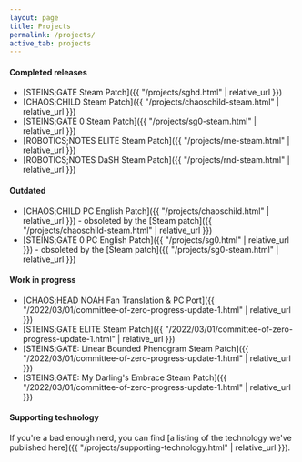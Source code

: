 ```yaml
---
layout: page
title: Projects
permalink: /projects/
active_tab: projects
---
```


#### Completed releases

* [STEINS;GATE Steam Patch]({{ "/projects/sghd.html" | relative_url }})
* [CHAOS;CHILD Steam Patch]({{ "/projects/chaoschild-steam.html" | relative_url }})
* [STEINS;GATE 0 Steam Patch]({{ "/projects/sg0-steam.html" | relative_url }})
* [ROBOTICS;NOTES ELITE Steam Patch]({{ "/projects/rne-steam.html" | relative_url }})
* [ROBOTICS;NOTES DaSH Steam Patch]({{ "/projects/rnd-steam.html" | relative_url }})

#### Outdated

* [CHAOS;CHILD PC English Patch]({{ "/projects/chaoschild.html" | relative_url }}) - obsoleted by the [Steam patch]({{ "/projects/chaoschild-steam.html" | relative_url }})
* [STEINS;GATE 0 PC English Patch]({{ "/projects/sg0.html" | relative_url }}) - obsoleted by the [Steam patch]({{ "/projects/sg0-steam.html" | relative_url }})

#### Work in progress

* [CHAOS;HEAD NOAH Fan Translation & PC Port]({{ "/2022/03/01/committee-of-zero-progress-update-1.html" | relative_url }})
* [STEINS;GATE ELITE Steam Patch]({{ "/2022/03/01/committee-of-zero-progress-update-1.html" | relative_url }})
* [STEINS;GATE: Linear Bounded Phenogram Steam Patch]({{ "/2022/03/01/committee-of-zero-progress-update-1.html" | relative_url }})
* [STEINS;GATE: My Darling's Embrace Steam Patch]({{ "/2022/03/01/committee-of-zero-progress-update-1.html" | relative_url }})

#### Supporting technology

If you're a bad enough nerd, you can find [a listing of the technology we've published here]({{ "/projects/supporting-technology.html" | relative_url }}).
